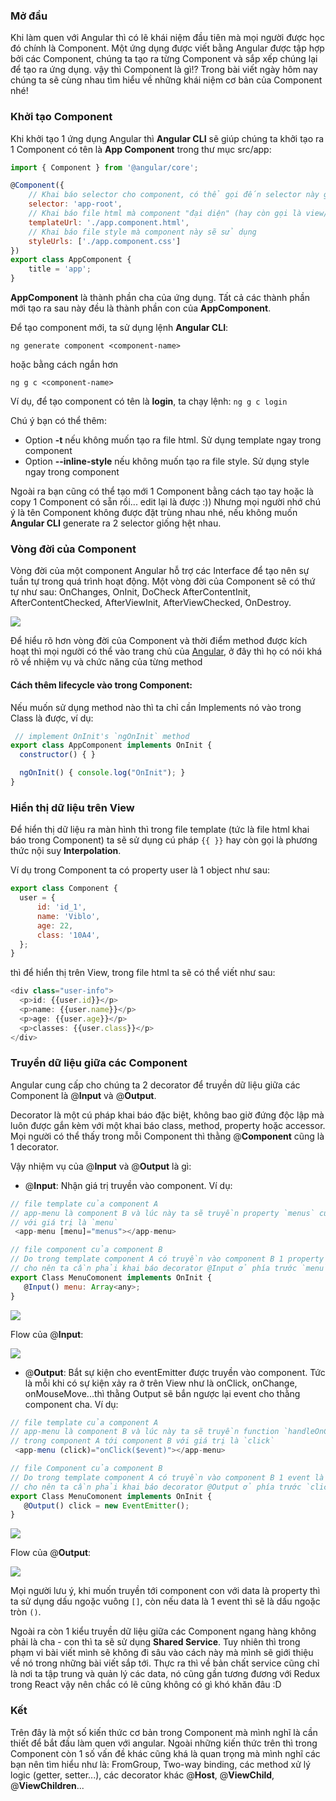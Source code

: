 ### Mở đầu
Khi làm quen với Angular thì có lẽ khái niệm đầu tiên mà mọi người được học đó chính là Component. Một ứng dụng được viết bằng Angular được tập hợp bởi các Component, chúng ta tạo ra từng Component và sắp xếp chúng lại để tạo ra ứng dụng. vậy thì Component là gì!? Trong bài viết ngày hôm nay chúng ta sẽ cùng nhau tìm hiểu về những khái niệm cơ bản của Component nhé!

### Khởi tạo Component

Khi khởi tạo 1 ứng dụng Angular thì **Angular CLI** sẽ giúp chúng ta khởi tạo ra 1 Component có tên là **App Component** trong thư mục src/app:
```js
import { Component } from '@angular/core';

@Component({
    // Khai báo selector cho component, có thể gọi đến selector này giống như thẻ html (<app-root></app-root>)
    selector: 'app-root',
    // Khai báo file html mà component "đại diện" (hay còn gọi là view/template của Component)
    templateUrl: './app.component.html',
    // Khai báo file style mà component này sẽ sử dụng
    styleUrls: ['./app.component.css']
})
export class AppComponent {
    title = 'app';
}
```
 
**AppComponent** là thành phần cha của ứng dụng. Tất cả các thành phần mới tạo ra sau này đều là thành phần con của **AppComponent**.

Để tạo component mới, ta sử dụng lệnh **Angular CLI**:

`ng generate component <component-name>` 

hoặc bằng cách ngắn hơn  

`ng g c <component-name>`

Ví dụ, để tạo component có tên là **login**, ta chạy lệnh: `ng g c login`

Chú ý bạn có thể thêm:
+ Option **-t** nếu không muốn tạo ra file html. Sử dụng template ngay trong component
+ Option **--inline-style** nếu không muốn tạo ra file style. Sử dụng style ngay trong component

Ngoài ra bạn cũng có thể tạo mới 1 Component bằng cách tạo tay hoặc là copy 1 Component có sẵn rồi... edit lại là được :)) Nhưng mọi người nhớ chú ý là tên Component không được đặt trùng nhau nhé, nếu không muốn **Angular CLI** generate ra 2 selector giống hệt nhau.


### Vòng đời của Component
Vòng đời của một component Angular hỗ trợ các Interface để tạo nên sự tuần tự trong quá trình hoạt động. Một vòng đời của Component sẽ có thứ tự như sau: OnChanges, OnInit, DoCheck AfterContentInit, AfterContentChecked, AfterViewInit, AfterViewChecked, OnDestroy.

![](https://images.viblo.asia/3e8bca05-06d1-4999-98a6-628bd57a7c21.png)

Để hiểu rõ hơn vòng đời của Component và thời điểm method được kích hoạt thì mọi người có thể vào trang chủ của [Angular](https://angular.io/guide/lifecycle-hooks#lifecycle-event-sequence), ở đây thì họ có nói khá rõ về nhiệm vụ và chức năng của từng method

#### Cách thêm lifecycle vào trong Component:
Nếu muốn sử dụng method nào thì ta chỉ cần Implements nó vào trong Class là được, ví dụ:

```js
 // implement OnInit's `ngOnInit` method
export class AppComponent implements OnInit {
  constructor() { }

  ngOnInit() { console.log("OnInit"); }
}
```

### Hiển thị dữ liệu trên View
Để hiển thị dữ liệu ra màn hình thì trong file template (tức là file html khai báo trong Component) ta sẽ sử dụng cú pháp `{{ }}` hay còn gọi là phương thức nội suy **Interpolation**.  

Ví dụ trong Component ta có property user là 1 object như sau:

```js
export class Component {
  user = {
      id: 'id_1',
      name: 'Viblo',
      age: 22,
      class: '10A4',
  };
}
 ```
 thì để hiển thị trên View, trong file html ta sẽ có thể viết như sau:
```js
<div class="user-info">
  <p>id: {{user.id}}</p>
  <p>name: {{user.name}}</p>
  <p>age: {{user.age}}</p>
  <p>classes: {{user.class}}</p>
</div>
```

### Truyền dữ liệu giữa các Component
Angular cung cấp cho chúng ta 2 decorator để truyền dữ liệu giữa các Component là @**Input** và @**Output**.

Decorator là một cú pháp khai báo đặc biệt, không bao giờ đứng độc lập mà luôn được gắn kèm với một khai báo class, method, property hoặc accessor. Mọi người có thể thấy trong mỗi Component thì thằng @**Component** cũng là 1 decorator.

Vậy nhiệm vụ của @**Input** và @**Output** là gì:
- @**Input**:  Nhận giá trị truyền vào component. Ví dụ:

```js
// file template của component A
// app-menu là component B và lúc này ta sẽ truyền property `menus` của component A tới component B 
// với giá trị là `menu`
 <app-menu [menu]="menus"></app-menu>
```
```js
// file component của component B
// Do trong template component A có truyền vào component B 1 property là `menu`,
// cho nên ta cần phải khai báo decorator @Input ở phía trước `menu`
export Class MenuComonent implements OnInit {
   @Input() menu: Array<any>;
}
```
![](https://images.viblo.asia/b820da47-949e-40a7-9de1-005ad95a37c3.png)

Flow của @**Input**:

![](https://images.viblo.asia/ad97c271-cef4-461c-a358-f447656475db.png)

- @**Output**: Bắt sự kiện cho eventEmitter được truyền vào component. Tức là mỗi khi có sự kiện xảy ra ở trên View như là onClick, onChange, onMouseMove...thì thằng Output sẽ bắn ngược lại event cho thằng component cha. Ví dụ:

```js
// file template của component A
// app-menu là component B và lúc này ta sẽ truyền function `handleOnClick` được định nghĩa
// trong component A tới component B với giá trị là `click`
 <app-menu (click)="onClick($event)"></app-menu>
```
```js
// file Component của component B
// Do trong template component A có truyền vào component B 1 event là `click`,
// cho nên ta cần phải khai báo decorator @Output ở phía trước `click`
export Class MenuComonent implements OnInit {
   @Output() click = new EventEmitter();
}
```
![](https://images.viblo.asia/8d0f9cef-82a7-4678-96cb-f2e4ac449422.png)

Flow của @**Output**:

![](https://images.viblo.asia/035a677e-f578-45c9-b563-db24d4ab0711.png)

Mọi người lưu ý, khi muốn truyền tới component con với data là property thì ta sử dụng dấu ngoặc vuông ```[]```, còn nếu data là 1 event thì sẽ là dấu ngoặc tròn ```()```.

Ngoài ra còn 1 kiểu truyền dữ liệu giữa các Component ngang hàng không phải là cha - con thì ta sẽ sử dụng **Shared Service**. Tuy nhiên thì trong phạm vi bài viết mình sẽ không đi sâu vào cách này mà mình sẽ giới thiệu về nó trong những bài viết sắp tới. Thực ra thì về bản chất service cũng chỉ là nơi ta tập trung và quản lý các data, nó cũng gần tương đương với Redux trong React vậy nên chắc có lẽ cũng không có gì khó khăn đâu :D

### Kết
Trên đây là một số kiến thức cơ bản trong Component mà mình nghĩ là cần thiết để bắt đầu làm quen với angular. Ngoài những kiến thức trên thì trong Component còn 1 số vấn đề khác cũng khá là quan trọng mà mình nghĩ các bạn nên tìm hiểu như là: FromGroup, Two-way binding, các method xử lý logic (getter, setter...), các decorator khác @**Host**, @**ViewChild**, @**ViewChildren**...